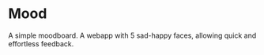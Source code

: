 # Mood
A simple moodboard. A webapp with 5 sad-happy faces, allowing quick and effortless feedback.

